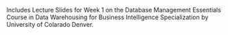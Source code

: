 Includes Lecture Slides for Week 1 on the Database Management Essentials Course in Data Warehousing for Business Intelligence Specialization by University of Colarado Denver.